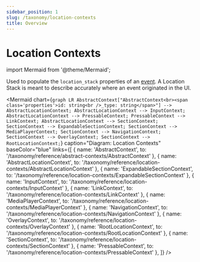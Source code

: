 ```yaml
---
sidebar_position: 1
slug: /taxonomy/location-contexts
title: Overview
---
```


# Location Contexts

import Mermaid from '@theme/Mermaid';

Used to populate the `location_stack` properties of an [event](/taxonomy/reference/events/overview.md). A Location Stack is 
meant to describe accurately where an event originated in the UI.

<Mermaid chart={`
	graph LR
        AbstractContext["AbstractContext<br><span class='properties'>id: string<br />_type: string</span>"] --> AbstractLocationContext;
        AbstractLocationContext --> InputContext;
        AbstractLocationContext --> PressableContext;
        PressableContext --> LinkContext;
        AbstractLocationContext --> SectionContext;
        SectionContext --> ExpandableSectionContext;
        SectionContext --> MediaPlayerContext;
        SectionContext --> NavigationContext;
        SectionContext --> OverlayContext;
        SectionContext --> RootLocationContext;
`} 
  caption="Diagram: Location Contexts" 
  baseColor="blue" 
  links={[
    { name: 'AbstractContext', to: '/taxonomy/reference/abstract-contexts/AbstractContext' },
    { name: 'AbstractLocationContext', to: '/taxonomy/reference/location-contexts/AbstractLocationContext' },
    { name: 'ExpandableSectionContext', to: '/taxonomy/reference/location-contexts/ExpandableSectionContext' },
    { name: 'InputContext', to: '/taxonomy/reference/location-contexts/InputContext' },
    { name: 'LinkContext', to: '/taxonomy/reference/location-contexts/LinkContext' },
    { name: 'MediaPlayerContext', to: '/taxonomy/reference/location-contexts/MediaPlayerContext' },
    { name: 'NavigationContext', to: '/taxonomy/reference/location-contexts/NavigationContext' },
    { name: 'OverlayContext', to: '/taxonomy/reference/location-contexts/OverlayContext' },
    { name: 'RootLocationContext', to: '/taxonomy/reference/location-contexts/RootLocationContext' },
    { name: 'SectionContext', to: '/taxonomy/reference/location-contexts/SectionContext' },
    { name: 'PressableContext', to: '/taxonomy/reference/location-contexts/PressableContext' },
  ]}
/>
